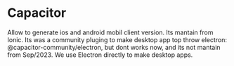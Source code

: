# Capacitor

Allow to generate ios and android mobil client version.
Its mantain from Ionic.
Its was a community pluging to make desktop app top throw electron: @capacitor-community/electron, but dont works now, and its not mantain from Sep/2023.
We use Electron directly to make desktop apps.
